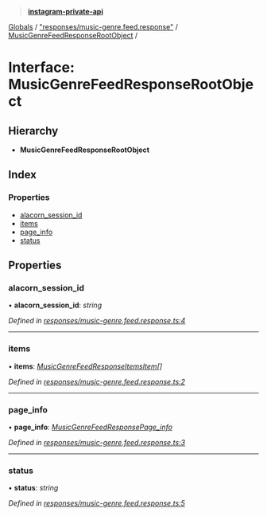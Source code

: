 > **[instagram-private-api](../README.md)**

[Globals](../README.md) / ["responses/music-genre.feed.response"](../modules/_responses_music_genre_feed_response_.md) / [MusicGenreFeedResponseRootObject](_responses_music_genre_feed_response_.musicgenrefeedresponserootobject.md) /

# Interface: MusicGenreFeedResponseRootObject

## Hierarchy

* **MusicGenreFeedResponseRootObject**

## Index

### Properties

* [alacorn_session_id](_responses_music_genre_feed_response_.musicgenrefeedresponserootobject.md#alacorn_session_id)
* [items](_responses_music_genre_feed_response_.musicgenrefeedresponserootobject.md#items)
* [page_info](_responses_music_genre_feed_response_.musicgenrefeedresponserootobject.md#page_info)
* [status](_responses_music_genre_feed_response_.musicgenrefeedresponserootobject.md#status)

## Properties

###  alacorn_session_id

• **alacorn_session_id**: *string*

*Defined in [responses/music-genre.feed.response.ts:4](https://github.com/dilame/instagram-private-api/blob/e9c516c/src/responses/music-genre.feed.response.ts#L4)*

___

###  items

• **items**: *[MusicGenreFeedResponseItemsItem](_responses_music_genre_feed_response_.musicgenrefeedresponseitemsitem.md)[]*

*Defined in [responses/music-genre.feed.response.ts:2](https://github.com/dilame/instagram-private-api/blob/e9c516c/src/responses/music-genre.feed.response.ts#L2)*

___

###  page_info

• **page_info**: *[MusicGenreFeedResponsePage_info](_responses_music_genre_feed_response_.musicgenrefeedresponsepage_info.md)*

*Defined in [responses/music-genre.feed.response.ts:3](https://github.com/dilame/instagram-private-api/blob/e9c516c/src/responses/music-genre.feed.response.ts#L3)*

___

###  status

• **status**: *string*

*Defined in [responses/music-genre.feed.response.ts:5](https://github.com/dilame/instagram-private-api/blob/e9c516c/src/responses/music-genre.feed.response.ts#L5)*